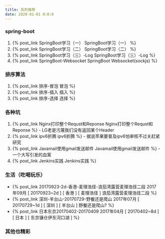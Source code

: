 ```yaml
---
title: 系列推荐
date: 2020-01-01 0:0:0
---
```


### spring-boot
1. {% post_link SpringBoot学习（一） SpringBoot学习（一） %}
2. {% post_link SpringBoot学习（二） SpringBoot学习（二） %}
3. {% post_link SpringBoot学习（三）-Log SpringBoot学习（三）-Log %}
3. {% post_link SpringBoot-Websocket SpringBoot Websocket(sockjs) %}


### 排序算法
1. {% post_link 排序-冒泡 冒泡 %}
2. {% post_link 排序-插入 插入 %}
2. {% post_link 排序-选择 选择 %}

### 各种坑
1. {% post_link Nginx打印整个Requst和Reponse Nginx打印整个Requst和Reponse %} - LG老是污蔑我们没有返回某个Header
2. {% post_link ipv6折腾 ipv6折腾 %} - 据说苹果要普及ipv6怕审核不过关赶紧研究
3. {% post_link Javamail使用gmail发送邮件 Javamail使用gmail发送邮件 %} - 一个大写引发的血案
4. {% post_link Jenkins实践 Jenkins实践 %} 

### 生活（吃喝玩乐）

- {% post_link 20170923-2d-香港-麦理浩径-浪茄湾露营麦理浩径二段  2017年09月 [ 20170923~2d ] [ 香港 ] [ 麦理浩径 ] 浪茄湾露营麦理浩径二段 %}
- {% post_link 深圳-羊台山-20170729-野餐还是爬山  2017年07月 [ 20170729~1d ] [ 深圳 ] [ 羊台山 ]  野餐还是爬山? %}
- {% post_link 日本东京20170402-20170409 2017年04月 [ 20170402~8d ] [ 日本 ] [ 东京镰仓伊东河口湖 ]  %}

### 其他也精彩